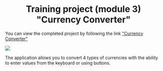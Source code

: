 <h1 align=center>Training project (module 3) "Currency Converter"</h1>
<p>You can view the completed project by following the link <a href="https:\\denisxarkov.github.io/Module_3_project/">"Currency Converter" </a></p>
<img src="https://skrinshoter.ru/p/071022/KMnAOw.png?download=1&name=Скриншот%2007-10-2022%2013:52:52.png">
<p>The application allows you to convert 4 types of currencies with the ability to enter values from the keyboard or using buttons.</p>
